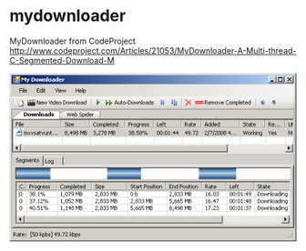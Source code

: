 # mydownloader

MyDownloader from CodeProject http://www.codeproject.com/Articles/21053/MyDownloader-A-Multi-thread-C-Segmented-Download-M

![MyDwnloader1](src/docs/MyDwnloader1.png)
